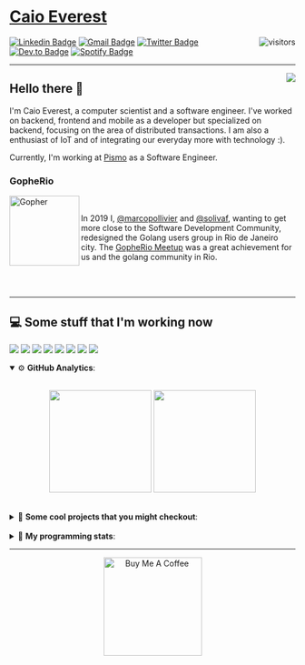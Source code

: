 # [Caio Everest](https://caioeverest.dev)

<img align="right" src="https://visitor-badge.glitch.me/badge?page_id=caioeverest.caioeverest" alt="visitors">

[![Linkedin Badge](https://img.shields.io/badge/-LinkedIn-blue?style=flat-square&logo=Linkedin&logoColor=white&link=https://www.linkedin.com/in/caioeverest/)](https://www.linkedin.com/in/caioeverest/)
[![Gmail Badge](https://img.shields.io/badge/-Gmail-c14438?style=flat-square&logo=Gmail&logoColor=white&link=mailto:mollivier.dev@gmail.com)](mailto:caioeverest.b@gmail.com/)
[![Twitter Badge](https://img.shields.io/badge/-Twitter-1DA1F2?style=flat-square&logo=Twitter&logoColor=white&link=https://twitter.com/caioeverest)](https://twitter.com/caioeverest)
[![Dev.to Badge](https://img.shields.io/badge/-Dev.to-363D44?style=flat-square&logo=Dev.to&logoColor=white&link=https://dev.to/caioeverest)](https://dev.to/caioeverest)
[![Spotify Badge](https://img.shields.io/badge/-Spotify-1ED760?style=flat-square&amp;labelColor=fff&amp;logo=Spotify&link=https://open.spotify.com/user/caio.everest)](https://open.spotify.com/user/caio.everest)

---
<img align="right" src="https://media3.giphy.com/media/Nx0rz3jtxtEre/200.gif"/>

## Hello there 🖖

<p>
    I'm Caio Everest, a computer scientist and a software engineer. I've worked on backend, frontend and mobile as a developer
    but specialized on backend, focusing on the area of distributed transactions. I am also a enthusiast of IoT and of integrating
    our everyday more with technology :).
</p>
<p>
    Currently, I'm working at <a href="https://www.pismo.io">Pismo</a> as a Software Engineer.
</p>

### GopheRio

<img align="left" src="https://i.imgur.com/zmxMolD.png" alt="Gopher" width="123em">

<br>
<p>
    In 2019 I, <a href="https://github.com/marcopollivier">@marcopollivier</a> and <a href="https://github.com/solivaf">
    @solivaf</a>, wanting to get more close to the Software Development
    Community, redesigned the Golang users group in Rio de Janeiro city. The <a href="https://www.meetup.com/GopheRio">
    GopheRio Meetup</a> was a great achievement for us and the golang community in Rio.
</p>
<br><br>

---

## 💻 Some stuff that I'm working now

<a href=""><img src="https://img.shields.io/badge/-Go-00ADD8?style=flat-square&logo=go&logoColor=white"></a>
<a href=""><img src="https://img.shields.io/badge/-Python-F7C400?style=flat-square&logo=python&logoColor=white"></a>
<a href=""><img src="https://img.shields.io/badge/-Ruby-980D02?style=flat-square&logo=ruby&logoColor=white"></a>
<a href=""><img src="http://img.shields.io/badge/-Java-007396?style=flat-square&logo=java&logoColor=white"></a>
<a href=""><img src="http://img.shields.io/badge/-Kotlin-7B6BDA?style=flat-square&logo=kotlin&logoColor=white"></a>
<a href=""><img src="http://img.shields.io/badge/-JavaScript-F7DF1E?style=flat-square&logo=JavaScript&logoColor=white"></a>
<a href=""><img src="http://img.shields.io/badge/-Terraform-623CE4?style=flat-square&logo=Terraform&logoColor=white"></a>
<a href=""><img src="http://img.shields.io/badge/-Ansible-171615?style=flat-square&logo=Ansible&logoColor=white"></a>

<details open>
    <summary>⚙ <b>GitHub Analytics</b>: </summary>
    <br>
    <p align="center">
        <img height="180em" src="https://github-readme-stats-eight-theta.vercel.app/api?username=caioeverest&show_icons=true&theme=tokyonight&include_all_commits=true&count_private=true"/>
        <img height="180em" src="https://github-readme-stats-eight-theta.vercel.app/api/top-langs/?username=caioeverest&layout=compact&langs_count=8&theme=tokyonight&include_all_commits=true&count_private=true"/>
    </p>
</details>

<br>

<details>
    <summary>🔨 <b>Some cool projects that you might checkout</b>: </summary>
    <div style="margin-left:3em">
        <li>🌠 <a href="https://github.com/caioeverest/supernova">Supernova</a> - Script that builds a development environment on linux machines</li>
        <li>⚙ <a href="https://github.com/caioeverest/gocfg">Gocfg</a> - A golang library that loads config structs from files with environment interpolation</li>
    </div>
</details>

<br>


<details>
 <summary>🤖 <b>My programming stats</b>: </summary>
<br>
<!--START_SECTION:waka-->
**🐱 My Github Data**

> 🏆 41 Contributions in the Year 2021
 >
> 📦 44.9 kB Used in Github's Storage
 >
> 🚫 Not Opted to Hire
 >
> 📜 28 Public Repositories
 >
> 🔑 1 Private Repository
 >
**I'm an Early 🐤**

```text
🌞 Morning    83 commits     ████░░░░░░░░░░░░░░░░░░░░░   18.74%
🌆 Daytime    264 commits    ███████████████░░░░░░░░░░   59.59%
🌃 Evening    70 commits     ████░░░░░░░░░░░░░░░░░░░░░   15.8%
🌙 Night      26 commits     █░░░░░░░░░░░░░░░░░░░░░░░░   5.87%

```
📅 **I'm Most Productive on Tuesday**

```text
Monday       89 commits     █████░░░░░░░░░░░░░░░░░░░░   20.09%
Tuesday      100 commits    █████░░░░░░░░░░░░░░░░░░░░   22.57%
Wednesday    78 commits     ████░░░░░░░░░░░░░░░░░░░░░   17.61%
Thursday     83 commits     ████░░░░░░░░░░░░░░░░░░░░░   18.74%
Friday       78 commits     ████░░░░░░░░░░░░░░░░░░░░░   17.61%
Saturday     13 commits     ░░░░░░░░░░░░░░░░░░░░░░░░░   2.93%
Sunday       2 commits      ░░░░░░░░░░░░░░░░░░░░░░░░░   0.45%

```


📊 **This Week I Spent My Time On**

```text
💬 Programming Languages:
No Activity Tracked This Week

💻 Operating System:
No Activity Tracked This Week

```

**I Mostly Code in Go**

```text
Go                       7 repos             ████████░░░░░░░░░░░░░░░░░   33.33%
HTML                     4 repos             ████░░░░░░░░░░░░░░░░░░░░░   19.05%
Java                     3 repos             ███░░░░░░░░░░░░░░░░░░░░░░   14.29%
JavaScript               2 repos             ██░░░░░░░░░░░░░░░░░░░░░░░   9.52%
C#                       2 repos             ██░░░░░░░░░░░░░░░░░░░░░░░   9.52%

```



<!--END_SECTION:waka-->
</details>

---

<p align="center">
    <a href="https://www.buymeacoffee.com/caioeverest" target="_blank">
        <img src="https://az743702.vo.msecnd.net/cdn/kofi3.png?v=a" alt="Buy Me A Coffee" width="173em">
    </a>
</p>
